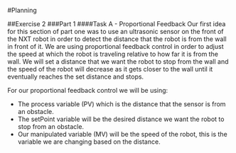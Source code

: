#Planning

##Exercise 2
###Part 1
####Task A - Proportional Feedback
Our first idea for this section of part one was to use an ultrasonic sensor on the front of the NXT robot in order to
detect the distance that the robot is from the wall in front of it.
We are using proportional feedback control in order to adjust the speed at which the robot is traveling relative to how
far it is from the wall.
We will set a distance that we want the robot to stop from the wall and the speed of the robot will decrease as it
gets closer to the wall until it eventually reaches the set distance and stops.

For our proportional feedback control we will be using:
* The process variable (PV) which is the distance that the sensor is from an obstacle.
* The setPoint variable will be the desired distance we want the robot to stop from an obstacle.
* Our manipulated variable (MV) will be the speed of the robot, this is the variable we are changing based on the distance.